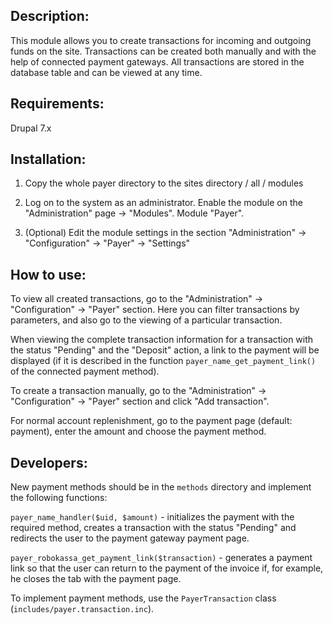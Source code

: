 Description:
-----------
This module allows you to create transactions for incoming and outgoing funds on the site. Transactions can be created both manually and with the help of connected payment gateways. All transactions are stored in the database table and can be viewed at any time.

Requirements:
-----------
Drupal 7.x

Installation:
-----------
1. Copy the whole payer directory to the sites directory / all / modules

2. Log on to the system as an administrator. Enable the module on the "Administration" page -> "Modules". Module "Payer".

3. (Optional) Edit the module settings in the section "Administration" -> "Configuration" -> "Payer" -> "Settings"

How to use:
-----------
To view all created transactions, go to the "Administration" -> "Configuration" -> "Payer" section. Here you can filter transactions by parameters, and also go to the viewing of a particular transaction.

When viewing the complete transaction information for a transaction with the status "Pending" and the "Deposit" action, a link to the payment will be displayed (if it is described in the function `payer_name_get_payment_link()` of the connected payment method).

To create a transaction manually, go to the "Administration" -> "Configuration" -> "Payer" section and click "Add transaction".

For normal account replenishment, go to the payment page (default: payment), enter the amount and choose the payment method.

Developers:
-----------
New payment methods should be in the `methods` directory and implement the following functions:

`payer_name_handler($uid, $amount)` - initializes the payment with the required method, creates a transaction with the status "Pending" and redirects the user to the payment gateway payment page.

`payer_robokassa_get_payment_link($transaction)` - generates a payment link so that the user can return to the payment of the invoice if, for example, he closes the tab with the payment page.

To implement payment methods, use the `PayerTransaction` class (`includes/payer.transaction.inc`).